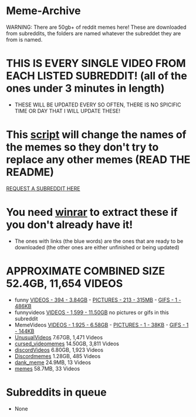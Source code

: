# Meme-Archive
WARNING: There are 50gb+ of reddit memes here!
These are downloaded from subreddits, the folders are named whatever the subreddet they are from is named.

# THIS IS EVERY SINGLE VIDEO FROM EACH LISTED SUBREDDIT! (all of the ones under 3 minutes in length)
 - THESE WILL BE UPDATED EVERY SO OFTEN, THERE IS NO SPICIFIC TIME OR DAY THAT I WILL UPDATE THESE!


# This [script](https://github.com/ToastedNub/Meme-Corrector) will change the names of the memes so they don't try to replace any other memes (READ THE README)

[REQUEST A SUBREDDIT HERE](https://discord.gg/n44zjAr6RV)
# You need [winrar](https://www.win-rar.com/postdownload.html) to extract these if you don't already have it!
 - The ones with links (the blue words) are the ones that are ready to be downloaded (the other ones are either unfinished or being updated)
# APPROXIMATE COMBINED SIZE 52.4GB, 11,654 VIDEOS
 - funny [VIDEOS - 394 - 3.84GB](https://drive.google.com/file/d/16y3ua1zHKNMBckDFzIiULY6IpYbSAIvn/view?usp=sharing) - [PICTURES - 213 - 315MB](https://drive.google.com/file/d/1b4rW9cM9hm4O6PYQuegYfMtWG3ERjGSZ/view?usp=sharing) - [GIFS - 1 - 486KB](https://drive.google.com/file/d/1NysLcyzfUwV5X5xdo6FIO0VJ9oUwvOxw/view?usp=sharing)
 - funnyvideos [VIDEOS - 1,599 - 11.50GB](https://drive.google.com/file/d/1Lr8PPtq4ReqSl5Jjd89XTQPICJandljy/view?usp=sharing) no pictures or gifs in this subreddit
 - MemeVideos [VIDEOS - 1,925 - 6.58GB](https://drive.google.com/file/d/1Zy8xcfT1-r29hNGI8ptdDaOyuxjGBDrb/view?usp=sharing) - [PICTURES - 1 - 38KB](https://drive.google.com/file/d/1kYxXbs2weucFMxundMeJOpps7K2M7tUO/view?usp=sharing) - [GIFS - 1 - 144KB](https://drive.google.com/file/d/1iYGKUPIBW0OgDKWhEXINR10kU7vmtcSa/view?usp=sharing)
 - [UnusualVideos](https://drive.google.com/file/d/1MAWr8lOaO1x4t5Hh2hhQk8q6VAkZrWT_/view?usp=sharing) 7.67GB, 1,471 Videos
 - [cursed_videomemes](https://drive.google.com/file/d/1d74Cicv9JjlCJCZeK3AmKLduHrMCpINH/view?usp=sharing) 14.50GB, 3,811 Videos
 - [discordVideos](https://drive.google.com/file/d/1gwxLvVbZ5qug5v4PR5QWQuw2LzkMAmFt/view?usp=sharing) 6.80GB, 1,923 Videos
 - [Discordmemes](https://drive.google.com/file/d/1nZA_wr_BDN90HXMZJBuocDwFZESFBQRy/view?usp=sharing) 1.28GB, 485 Videos
 - [dank_meme](https://drive.google.com/file/d/1InOTqE0AmBWgieLHlYIoNM2C83E1UkNp/view?usp=sharing) 24.9MB, 13 Videos
 - [memes](https://drive.google.com/file/d/1kliviF-0n8dvTjKQe4nq7CPWRGuhIln4/view?usp=sharing) 58.7MB, 33 Videos



# Subreddits in queue
 - None
